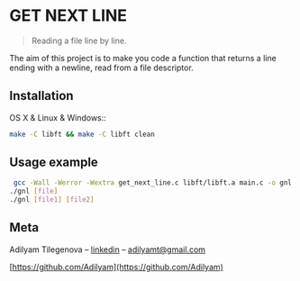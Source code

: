 # GET NEXT LINE
> Reading a file line by line.

The aim of this project is to make you code a function that returns a line
ending with a newline, read from a file descriptor.


## Installation

OS X & Linux & Windows::

```sh
make -C libft && make -C libft clean
```

## Usage example

```sh
 gcc -Wall -Werror -Wextra get_next_line.c libft/libft.a main.c -o gnl
./gnl [file]
./gnl [file1] [file2]
```

## Meta

Adilyam Tilegenova – [linkedin](https://www.linkedin.com/in/adilyam-tilegenova-5b3180148/) – adilyamt@gmail.com

[https://github.com/Adilyam](https://github.com/Adilyam)

